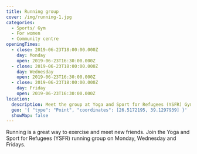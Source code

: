 ```yaml
---
title: Running group
cover: /img/running-1.jpg
categories:
  - Sports/ Gym
  - For women
  - Community centre
openingTimes:
  - close: 2019-06-23T18:00:00.000Z
    day: Monday
    open: 2019-06-23T16:30:00.000Z
  - close: 2019-06-23T18:00:00.000Z
    day: Wednesday
    open: 2019-06-23T16:30:00.000Z
  - close: 2019-06-23T18:00:00.000Z
    day: Friday
    open: 2019-06-23T16:30:00.000Z
location:
  description: Meet the group at Yoga and Sport for Refugees (YSFR) Gym
  geo: '{ "type": "Point", "coordinates": [26.5172195, 39.1297939] }'
  showMap: false
---
```

Running is a great way to exercise and meet new friends. Join the Yoga and Sport for Refugees (YSFR) running group on Monday, Wednesday and Fridays.
